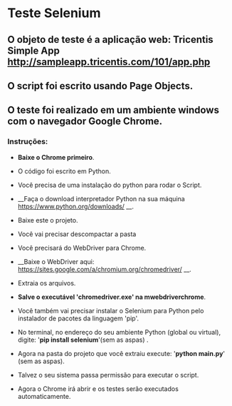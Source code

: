 # Teste Selenium

## O objeto de teste é a aplicação web: Tricentis Simple App http://sampleapp.tricentis.com/101/app.php

## O script foi escrito usando Page Objects.

## O teste foi realizado em um ambiente windows com o navegador Google Chrome. 


### Instruções:

* __Baixe o Chrome primeiro__.

* O código foi escrito em Python.

* Você precisa de uma instalação do python para rodar o Script. 

* __Faça o download interpretador Python na sua máquina https://www.python.org/downloads/ __.

* Baixe este o projeto.

* Você vai precisar descompactar a pasta

* Você precisará do WebDriver para Chrome. 

* __Baixe o WebDriver aqui: https://sites.google.com/a/chromium.org/chromedriver/ __.

* Extraia os arquivos.

* __Salve o executável 'chromedriver.exe' na mwebdriverchrome__.

* Você também vai precisar instalar o Selenium para Python pelo instalador de pacotes da linguagem 'pip'.

* No terminal, no endereço do seu ambiente Python (global ou virtual), digite: '__pip install selenium__'(sem as aspas) .

* Agora na pasta do projeto que você extraiu execute: '__python main.py__' (sem as aspas).

* Talvez o seu sistema passa permissão para executar o script.

* Agora o Chrome irá abrir e os testes serão executados automaticamente. 


